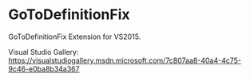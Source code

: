 # GoToDefinitionFix
GoToDefinitionFix Extension for VS2015.

Visual Studio Gallery: https://visualstudiogallery.msdn.microsoft.com/7c807aa8-40a4-4c75-9c46-e0ba8b34a367

